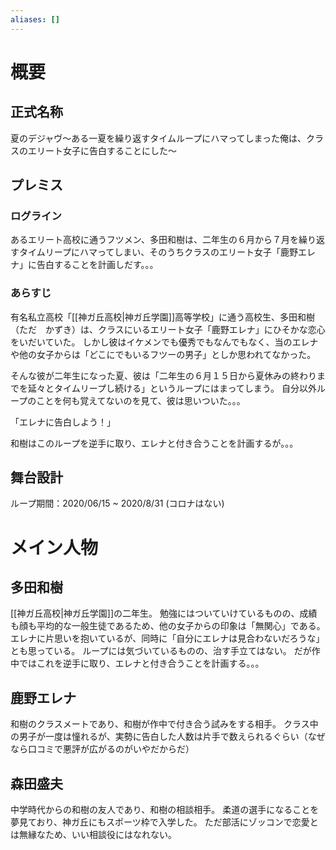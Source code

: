 ```yaml
---
aliases: []
---
```

# 概要
## 正式名称
夏のデジャヴ～ある一夏を繰り返すタイムループにハマってしまった俺は、クラスのエリート女子に告白することにした～
## プレミス
### ログライン
あるエリート高校に通うフツメン、多田和樹は、二年生の６月から７月を繰り返すタイムリープにハマってしまい、そのうちクラスのエリート女子「鹿野エレナ」に告白することを計画しだす。。。
### あらすじ
有名私立高校「[[神ガ丘高校|神ガ丘学園]]高等学校」に通う高校生、多田和樹（ただ　かずき）は、クラスにいるエリート女子「鹿野エレナ」にひそかな恋心をいだいていた。
しかし彼はイケメンでも優秀でもなんでもなく、当のエレナや他の女子からは「どこにでもいるフツーの男子」としか思われてなかった。

そんな彼が二年生になった夏、彼は「二年生の６月１５日から夏休みの終わりまでを延々とタイムリープし続ける」というループにはまってしまう。
自分以外ループのことを何も覚えてないのを見て、彼は思いついた。。。

「エレナに告白しよう！」

和樹はこのループを逆手に取り、エレナと付き合うことを計画するが。。。
## 舞台設計
ループ期間：2020/06/15 ~ 2020/8/31 (コロナはない)
# メイン人物
## 多田和樹
[[神ガ丘高校|神ガ丘学園]]の二年生。
勉強にはついていけているものの、成績も顔も平均的な一般生徒であるため、他の女子からの印象は「無関心」である。
エレナに片思いを抱いているが、同時に「自分にエレナは見合わないだろうな」とも思っている。
ループには気づいているものの、治す手立てはない。
だが作中ではこれを逆手に取り、エレナと付き合うことを計画する。。。

## 鹿野エレナ
和樹のクラスメートであり、和樹が作中で付き合う試みをする相手。
クラス中の男子が一度は憧れるが、実勢に告白した人数は片手で数えられるぐらい（なぜなら口コミで悪評が広がるのがいやだからだ）

## 森田盛夫
中学時代からの和樹の友人であり、和樹の相談相手。
柔道の選手になることを夢見ており、神ガ丘にもスポーツ枠で入学した。
ただ部活にゾッコンで恋愛とは無縁なため、いい相談役にはなれない。

